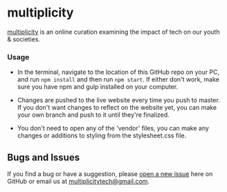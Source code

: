 # multiplicity

[multiplicity](http://multiplicitytech.github.io) is an online curation examining the impact of tech on our youth & societies. 

### Usage

* In the terminal, navigate to the location of this GitHub repo on your PC, and run `npm install` and then run `npm start`. If either don't work, make sure you have npm and gulp installed on your computer. 

* Changes are pushed to the live website every time you push to master. If you don't want changes to reflect on the website yet, you can make your own branch and push to it until they're finalized.

* You don't need to open any of the 'vendor' files, you can make any changes or additions to styling from the stylesheet.css file.

## Bugs and Issues

If you find a bug or have a suggestion, please [open a new issue](https://github.com/mutiplicitytech/multiplicity.github.io/issues) here on GitHub or email us at multiplicitytech@gmail.com.


